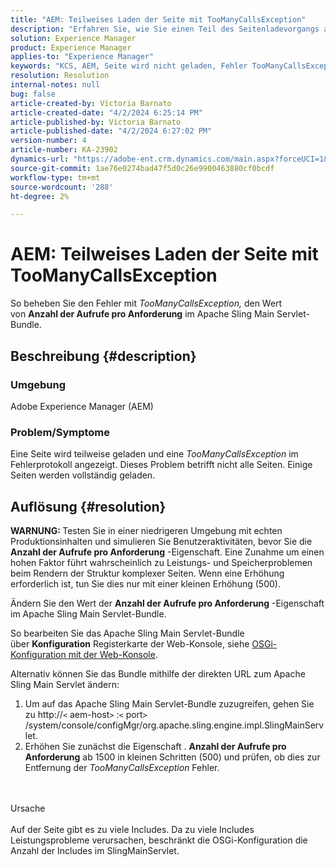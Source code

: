 ```yaml
---
title: "AEM: Teilweises Laden der Seite mit TooManyCallsException"
description: "Erfahren Sie, wie Sie einen Teil des Seitenladevorgangs aufgrund zu vieler Includes auf der Seite beheben können."
solution: Experience Manager
product: Experience Manager
applies-to: "Experience Manager"
keywords: "KCS, AEM, Seite wird nicht geladen, Fehler TooManyCallsExceptions, TooManyCallsExceptions, Adobe Experience Manager, Fehlerbehebung, Experience Manager"
resolution: Resolution
internal-notes: null
bug: false
article-created-by: Victoria Barnato
article-created-date: "4/2/2024 6:25:14 PM"
article-published-by: Victoria Barnato
article-published-date: "4/2/2024 6:27:02 PM"
version-number: 4
article-number: KA-23902
dynamics-url: "https://adobe-ent.crm.dynamics.com/main.aspx?forceUCI=1&pagetype=entityrecord&etn=knowledgearticle&id=10e48552-1ef1-ee11-904b-6045bd04ed02"
source-git-commit: 1ae76e0274bad47f5d0c26e9900463880cf0bcdf
workflow-type: tm+mt
source-wordcount: '288'
ht-degree: 2%

---
```


# AEM: Teilweises Laden der Seite mit TooManyCallsException


So beheben Sie den Fehler mit *TooManyCallsException,* den Wert von <b>Anzahl der Aufrufe pro Anforderung</b> im Apache Sling Main Servlet-Bundle.

## Beschreibung {#description}


### Umgebung

Adobe Experience Manager (AEM)

### Problem/Symptome

Eine Seite wird teilweise geladen und eine *TooManyCallsException* im Fehlerprotokoll angezeigt. Dieses Problem betrifft nicht alle Seiten. Einige Seiten werden vollständig geladen.


## Auflösung {#resolution}


<b>WARNUNG: </b>Testen Sie in einer niedrigeren Umgebung mit echten Produktionsinhalten und simulieren Sie Benutzeraktivitäten, bevor Sie die <b>Anzahl der Aufrufe pro Anforderung</b> -Eigenschaft. Eine Zunahme um einen hohen Faktor führt wahrscheinlich zu Leistungs- und Speicherproblemen beim Rendern der Struktur komplexer Seiten. Wenn eine Erhöhung erforderlich ist, tun Sie dies nur mit einer kleinen Erhöhung (500). 

Ändern Sie den Wert der <b>Anzahl der Aufrufe pro Anforderung</b> -Eigenschaft im Apache Sling Main Servlet-Bundle.

So bearbeiten Sie das Apache Sling Main Servlet-Bundle über <b>Konfiguration</b> Registerkarte der Web-Konsole, siehe [OSGi-Konfiguration mit der Web-Konsole](https://experienceleague.adobe.com/en/docs/experience-manager-65/content/implementing/deploying/configuring/configuring-osgi#osgi-configuration-with-the-web-console).

Alternativ können Sie das Bundle mithilfe der direkten URL zum Apache Sling Main Servlet ändern:

1. Um auf das Apache Sling Main Servlet-Bundle zuzugreifen, gehen Sie zu http://`<` aem-host`>` :`<` port`>` /system/console/configMgr/org.apache.sling.engine.impl.SlingMainServlet.
2. Erhöhen Sie zunächst die Eigenschaft . <b>Anzahl der Aufrufe pro Anforderung</b> ab 1500 in kleinen Schritten (500) und prüfen, ob dies zur Entfernung der *TooManyCallsException* Fehler.

<br><br>Ursache<br><br>
Auf der Seite gibt es zu viele Includes. Da zu viele Includes Leistungsprobleme verursachen, beschränkt die OSGi-Konfiguration die Anzahl der Includes im SlingMainServlet.
